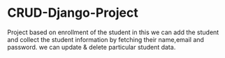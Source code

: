 # CRUD-Django-Project
Project based on enrollment of the student in this we can add the student and collect the student information by fetching their name,email and password. we can update &amp; delete particular student data.
